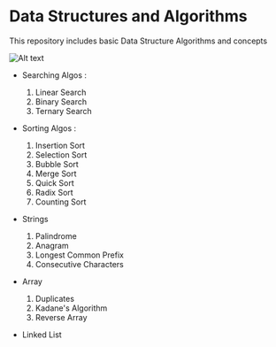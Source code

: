 # Data Structures and Algorithms
This repository includes basic Data Structure Algorithms and concepts


![Alt text](https://lastmomenttuitions.com/wp-content/uploads/2021/05/Data-Structure-and-Algorithm.jpg "DSA")

* Searching Algos :
    1) Linear Search
    2) Binary Search
    3) Ternary Search

* Sorting Algos :
    1) Insertion Sort
    2) Selection Sort
    3) Bubble Sort
    4) Merge Sort
    5) Quick Sort
    6) Radix Sort
    7) Counting Sort      <!--optional -->

* Strings 
    1) Palindrome
    2) Anagram
    3) Longest Common Prefix
    4) Consecutive Characters

* Array
    1) Duplicates
    2) Kadane's Algorithm
    3) Reverse Array


* Linked List
    

